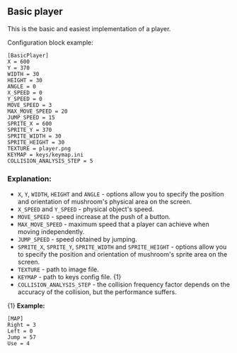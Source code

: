 ## Basic player

 This is the basic and easiest implementation of a player.

 Configuration block example:

    [BasicPlayer]
    X = 600
    Y = 370
    WIDTH = 30
    HEIGHT = 30
    ANGLE = 0
    X_SPEED = 0
    Y_SPEED = 0
    MOVE_SPEED = 3
    MAX_MOVE_SPEED = 20
    JUMP_SPEED = 15
    SPRITE_X = 600
    SPRITE_Y = 370
    SPRITE_WIDTH = 30
    SPRITE_HEIGHT = 30
    TEXTURE = player.png
    KEYMAP = keys/keymap.ini
    COLLISION_ANALYSIS_STEP = 5

 ### Explanation:

 * `X`, `Y`, `WIDTH`, `HEIGHT` and `ANGLE` - options allow you to specify the position and orientation of mushroom's physical area on the screen.
 * `X_SPEED` and `Y_SPEED` - physical object's speed.
 * `MOVE_SPEED` - speed increase at the push of a button.
 * `MAX_MOVE_SPEED` - maximum speed that a player can achieve when moving independently.
 * `JUMP_SPEED` - speed obtained by jumping.
 * `SPRITE_X`, `SPRITE_Y`, `SPRITE_WIDTH` and `SPRITE_HEIGHT` - options allow you to specify the position and orientation of mushroom's sprite area on the screen.
 * `TEXTURE` - path to image file.
 * `KEYMAP` - path to keys config file. {1}
 * `COLLISION_ANALYSIS_STEP` - the collision frequency factor depends on the accuracy of the collision, but the performance suffers.
 
 {1} **Example:**  
    
    [MAP]
    Right = 3
    Left = 0
    Jump = 57
    Use = 4